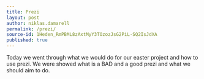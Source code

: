 ```yaml
---
title: Prezi
layout: post
author: niklas.damarell
permalink: /prezi/
source-id: 1Heden_RmPBML8zAxtMyY3TOzozJsG2PiL-SQ2IsJdXA
published: true
---
```

Today we went through what we would do for our easter project and how to use prezi. We were showed what is a BAD and a good prezi and what we should aim to do.

